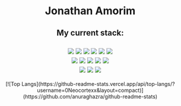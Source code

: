 <h1 align="center">
  Jonathan Amorim <br>
  </h1>
  <h2 align="center">
    My current stack:  <br><br>
    <img src="https://img.shields.io/badge/HTML-239120?style=for-the-badge&logo=html5&logoColor=white" />
    <img src="https://img.shields.io/badge/CSS-239120?&style=for-the-badge&logo=css3&logoColor=white" />
    <img src="https://img.shields.io/badge/Python-3776AB?style=for-the-badge&logo=python&logoColor=white" />
    <img src="https://img.shields.io/badge/JavaScript-F7DF1E?style=for-the-badge&logo=javascript&logoColor=black" />
    <img src="https://img.shields.io/badge/TypeScript-007ACC?style=for-the-badge&logo=typescript&logoColor=white" />
    <img src="https://img.shields.io/badge/Java-ED8B00?style=for-the-badge&logo=java&logoColor=white" /><br>
    <img src="https://img.shields.io/badge/PostgreSQL-316192?style=for-the-badge&logo=postgresql&logoColor=white" />
  <img src="https://img.shields.io/badge/Bootstrap-563D7C?style=for-the-badge&logo=bootstrap&logoColor=white" />
  <img src="https://img.shields.io/badge/jQuery-0769AD?style=for-the-badge&logo=jquery&logoColor=white" />
  <img src="https://img.shields.io/badge/Flask-000000?style=for-the-badge&logo=flask&logoColor=white" />
 <img src="https://img.shields.io/badge/Microsoft_Excel-217346?style=for-the-badge&logo=microsoft-excel&logoColor=white" /><br>
  <img src="https://img.shields.io/badge/Linux-E34F26?style=for-the-badge&logo=linux&logoColor=black" />
  <img src="https://img.shields.io/badge/Windows-017AD7?style=for-the-badge&logo=windows&logoColor=white" />
  <img src="https://img.shields.io/badge/SQLite-07405E?style=for-the-badge&logo=sqlite&logoColor=white" />
  </h2>
<div align="center">
  [![Top Langs](https://github-readme-stats.vercel.app/api/top-langs/?username=0Neocortexx&layout=compact)](https://github.com/anuraghazra/github-readme-stats)
</div>

